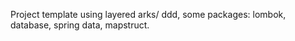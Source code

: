 Project template using layered arks/ ddd, some packages: lombok, database, spring data, mapstruct. 
